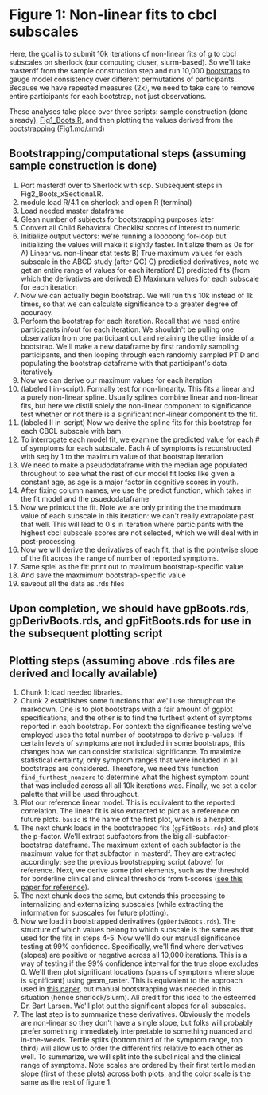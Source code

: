 # Figure 1: Non-linear fits to cbcl subscales

Here, the goal is to submit 10k iterations of non-linear fits of g to cbcl subscales on sherlock (our computing cluser, slurm-based). So we'll take masterdf from the sample construction step and run 10,000 [bootstraps](https://en.wikipedia.org/wiki/Bootstrapping_(statistics)) to gauge model consistency over different permutations of participants. Because we have repeated measures (2x), we need to take care to remove entire participants for each bootstrap, not just observations.

These analyses take place over three scripts: sample construction (done already), [Fig1_Boots.R](https://github.com/WilliamsPanLab/gp/blob/master/Slurm/Fig1_Boots.R), and then plotting the values derived from the bootstrapping ([Fig1.md/.rmd](https://github.com/WilliamsPanLab/gp/blob/master/Figures/code/Fig1.md))

## Bootstrapping/computational steps (assuming sample construction is done)

1. Port masterdf over to Sherlock with scp. Subsequent steps in Fig2_Boots_xSectional.R.
2. module load R/4.1 on sherlock and open R (terminal)
3. Load needed master dataframe
4. Glean number of subjects for bootstrapping purposes later
5. Convert all Child Behavioral Checklist scores of interest to numeric
6. Initialize output vectors: we're running a looooong for-loop but initializing the values will make it slightly faster. Initialize them as 0s for 
  A) Linear vs. non-linear stat tests
  B) True maximum values for each subscale in the ABCD study (after QC)
  C) predictied derivatives, note we get an entire range of values for each iteration!
  D) predicted fits (from which the derivatives are derived)
  E) Maximum values for each subscale for each iteration
7. Now we can actually begin bootstrap. We will run this 10k instead of 1k times, so that we can calculate significance to a greater degree of accuracy.
8. Perform the bootstrap for each iteration. Recall that we need entire participants in/out for each iteration. We shouldn't be pulling one observation from one participant out and retaining the other inside of a bootstrap. We'll make a new dataframe by first randomly sampling participants, and then looping through each randomly sampled PTID and populating the bootstrap dataframe with that participant's data iteratively
9. Now we can derive our maximum values for each iteration
10. (labeled I in-script). Formally test for non-linearity. This fits a linear and a purely non-linear spline. Usually splines combine linear and non-linear fits, but here we distill solely the non-linear component to significance test whether or not there is a significant non-linear component to the fit. 
11. (labeled II in-script) Now we derive the spline fits for this bootstrap for each CBCL subscale with bam.
12. To interrogate each model fit, we examine the predicted value for each # of symptoms for each subscale. Each # of symptoms is reconstructed with seq by 1 to the maximum value of that bootstrap iteration
13. We need to make a pseudodataframe with the median age populated throughout to see what the rest of our model fit looks like given a constant age, as age is a major factor in cognitive scores in youth.
14. After fixing column names, we use the predict function, which takes in the fit model and the psuedodataframe
15. Now we printout the fit. Note we are only printing the the maximum value of each subscale in this iteration: we can't really extrapolate past that well. This will lead to 0's in iteration where participants with the highest cbcl subscale scores are not selected, which we will deal with in post-processing.
16. Now we will derive the derivatives of each fit, that is the pointwise slope of the fit across the range of number of reported symptoms.
17. Same spiel as the fit: print out to maximum bootstrap-specific value
18. And save the maxmimum bootstrap-specific value
19. saveout all the data as .rds files

## Upon completion, we should have gpBoots.rds, gpDerivBoots.rds, and gpFitBoots.rds for use in the subsequent plotting script

## Plotting steps (assuming above .rds files are derived and locally available)

1. Chunk 1: load needed libraries.
2. Chunk 2 establishes some functions that we'll use throughout the markdown. One is to plot bootstraps with a fair amount of ggplot specifications, and the other is to find the furthest extent of symptoms reported in each bootstrap. For context: the significance testing we've employed uses the total number of bootstraps to derive p-values. If certain levels of symptoms are not included in some bootstraps, this changes how we can consider statistical significance. To maximize statistical certainty, only symptom ranges that were included in all bootstraps are considered. Therefore, we need this function `find_furthest_nonzero` to determine what the highest symptom count that was included across all all 10k iterations was. Finally, we set a color palette that will be used throughout.
3. Plot our reference linear model. This is equivalent to the reported correlation. The linear fit is also extracted to plot as a reference on future plots. `basic` is the name of the first plot, which is a hexplot.
4. The next chunk loads in the bootstrapped fits (`gpFitBoots.rds`) and plots the p-factor. We'll extract subfactors from the big all-subfactor-bootstrap dataframe. The maximum extent of each subfactor is the maximum value for that subfactor in masterdf. They are extracted accordingly: see the previous bootstrapping script (above) for reference. Next, we derive some plot elements, such as the threshold for borderline clinical and clinical thresholds from t-scores ([see this paper for reference](https://www.nature.com/articles/s41380-022-01522-w)).
5. The next chunk does the same, but extends this processing to internalizing and externalizing subscales (while extracting the information for subscales for future plotting).
6. Now we load in bootstrapped derivatives (`gpDerivBoots.rds`). The structure of which values belong to which subscale is the same as that used for the fits in steps 4-5. Now we'll do our manual significance testing at 99% confidence. Specifically, we'll find where derivatives (slopes) are positive or negative across all 10,000 iterations. This is a way of testing if the 99% confidence interval for the true slope excludes 0. We'll then plot significant locations (spans of symptoms where slope is significant) using geom_raster. This is equivalent to the approach used in [this paper](https://www.sciencedirect.com/science/article/pii/S1878929320300360), but manual bootstrapping was needed in this situation (hence sherlock/slurm). All credit for this idea to the esteemed Dr. Bart Larsen. We'll plot out the significant slopes for all subscales.
7. The last step is to summarize these derivatives. Obviously the models are non-linear so they don't have a single slope, but folks will probably prefer something immediately interpretable to something nuanced and in-the-weeds. Tertile splits (bottom third of the symptom range, top third) will allow us to order the different fits relative to each other as well. To summarize, we will split into the subclinical and the clinical range of symptoms. Note scales are ordered by their first tertile median slope (first of these plots) across both plots, and the color scale is the same as the rest of figure 1.
